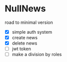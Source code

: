 # NullNews

road to minimal version
- [x] simple auth system
- [x] create news
- [x] delete news
- [ ] jwt token
- [ ] make a division by roles
